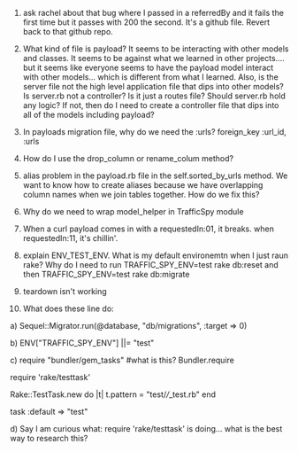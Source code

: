 1) ask rachel about that bug where I passed in a referredBy and it fails the first time but it passes with 200 the second. It's a github file. Revert back to that github repo.
2) What kind of file is payload? It seems to be interacting with other models and classes. It seems to be against what we learned in other
projects.... but it seems like everyone seems to have the payload model interact with other models... which is different from what I learned. Also, is the server file not the high level application file that dips into other models? Is server.rb not a controller? Is it just a routes file? Should server.rb hold any logic? If not, then do I need to create a controller file that dips into all of the models including payload?
3) In payloads migration file, why do we need the :urls?
foreign_key   :url_id, :urls

4) How do I use the drop_column or rename_colum method?

5) alias problem in the payload.rb file in the self.sorted_by_urls method. We want to know how to create aliases because we have overlapping column names when we join tables together. How do we fix this?

6) Why do we need to wrap model_helper in TrafficSpy module

7) When a curl payload comes in with a requestedIn:01, it breaks. when requestedIn:11, it's chillin'.

8) explain ENV_TEST_ENV. What is my default environemtn when I just raun rake? Why do I need to run TRAFFIC_SPY_ENV=test rake db:reset and then TRAFFIC_SPY_ENV=test rake db:migrate

9) teardown isn't working

10) What does these line do:

a)
Sequel::Migrator.run(@database, "db/migrations", :target => 0)

b)
ENV["TRAFFIC_SPY_ENV"] ||= "test"

c)
require "bundler/gem_tasks" #what is this?
Bundler.require

require 'rake/testtask'

Rake::TestTask.new do |t|
t.pattern = "test/*/*_test.rb"
end

task :default => "test"

d)
Say I am curious what:
require 'rake/testtask'
is doing... what is the best way to research this?
